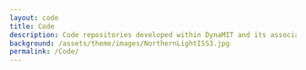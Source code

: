 ```yaml
---
layout: code
title: Code
description: Code repositories developed within DynaMIT and its associated projects
background: /assets/theme/images/NorthernLightISS3.jpg
permalink: /Code/
---
```


<!-- Note: to add a new tab that would look like the team page, you need to create a html file (within the _layouts folder), a yml file (within _data) and a scss file (within _sass). You also need to edit assets/theme/css/main.scss and import the corresponding scss file. For example, for the code page, we had to add the following line (l.58): @import "_code";  -->

<!-- Here is a list of code repositories developed within DynaMIT and its associated projects. -->